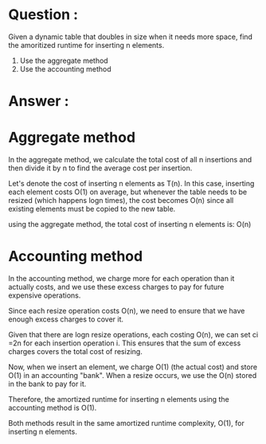 # Question : 

Given a dynamic table that doubles in size when it needs more space, find the amoritized runtime for inserting n elements.

1. Use the aggregate method
2. Use the accounting method

# Answer : 

# Aggregate method 

In the aggregate method, we calculate the total cost of all n insertions and then divide it by n to find the average cost per insertion.

Let's denote the cost of inserting n elements as T(n). In this case, inserting each element costs O(1) on average, but whenever the table needs to be resized (which happens 
logn times), the cost becomes O(n) since all existing elements must be copied to the new table.

using the aggregate method, the total cost of inserting n elements is: O(n)

# Accounting method

In the accounting method, we charge more for each operation than it actually costs, and we use these excess charges to pay for future expensive operations.

Since each resize operation costs O(n), we need to ensure that we have enough excess charges to cover it.

Given that there are logn resize operations, each costing O(n), we can set ci =2n for each insertion operation i. 
This ensures that the sum of excess charges covers the total cost of resizing.

Now, when we insert an element, we charge O(1) (the actual cost) and store O(1) in an accounting "bank". When a resize occurs, we use the O(n) stored in the bank to pay for it.

Therefore, the amortized runtime for inserting n elements using the accounting method is O(1).

Both methods result in the same amortized runtime complexity, O(1), for inserting n elements.
